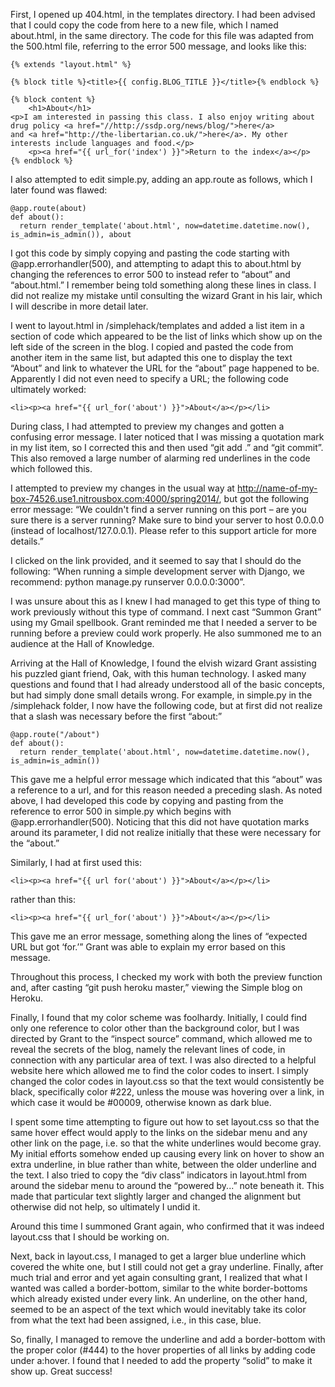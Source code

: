 First, I opened up 404.html, in the templates directory. I had been advised that I could copy the code from here to a new file, which I named about.html, in the same directory. The code for this file was adapted from the 500.html file, referring to the error 500 message, and looks like this:

```
{% extends "layout.html" %}

{% block title %}<title>{{ config.BLOG_TITLE }}</title>{% endblock %}

{% block content %}
	<h1>About</h1>
<p>I am interested in passing this class. I also enjoy writing about drug policy <a href="//http://ssdp.org/news/blog/">here</a> 
and <a href="http://the-libertarian.co.uk/">here</a>. My other interests include languages and food.</p>
	<p><a href="{{ url_for('index') }}">Return to the index</a></p>
{% endblock %}
```

I also attempted to edit simple.py, adding an app.route as follows, which I later found was flawed:

```
@app.route(about)
def about():
  return render_template('about.html', now=datetime.datetime.now(), is_admin=is_admin()), about
```

I got this code by simply copying and pasting the code starting with @app.errorhandler(500), and attempting to adapt this to about.html by changing the references to error 500 to instead refer to “about” and “about.html.” I remember being told something along these lines in class. I did not realize my mistake until consulting the wizard Grant in his lair, which I will describe in more detail later.

I went to layout.html in /simplehack/templates and added a list item in a section of code which appeared to be the list of links which show up on the left side of the screen in the blog. I copied and pasted the code from another item in the same list, but adapted this one to display the text “About” and link to whatever the URL for the “about” page happened to be. Apparently I did not even need to specify a URL; the following code ultimately worked:

```
<li><p><a href="{{ url_for('about') }}">About</a></p></li>
```

During class, I had attempted to preview my changes and gotten a confusing error message. I later noticed that I was missing a quotation mark in my list item, so I corrected this and then used “git add .” and “git commit”. This also removed a large number of alarming red underlines in the code which followed this.

I attempted to preview my changes in the usual way at http://name-of-my-box-74526.use1.nitrousbox.com:4000/spring2014/, but got the following error message: “We couldn't find a server running on this port – are you sure there is a server running?
Make sure to bind your server to host 0.0.0.0 (instead of localhost/127.0.0.1). Please refer to this support article for more details.”

I clicked on the link provided, and it seemed to say that I should do the following: “When running a simple development server with Django, we recommend: python manage.py runserver 0.0.0.0:3000”.

I was unsure about this as I knew I had managed to get this type of thing to work previously without this type of command. I next cast “Summon Grant” using my Gmail spellbook. Grant reminded me that I needed a server to be running before a preview could work properly. He also summoned me to an audience at the Hall of Knowledge.

Arriving at the Hall of Knowledge, I found the elvish wizard Grant assisting his puzzled giant friend, Oak, with this human technology. I asked many questions and found that I had already understood all of the basic concepts, but had simply done small details wrong. For example, in simple.py in the /simplehack folder, I now have the following code, but at first did not realize that a slash was necessary before the first “about:”

```
@app.route("/about")
def about():
  return render_template('about.html', now=datetime.datetime.now(), is_admin=is_admin())
```

This gave me a helpful error message which indicated that this “about” was a reference to a url, and for this reason needed a preceding slash. As noted above, I had developed this code by copying and pasting from the reference to error 500 in simple.py which begins with @app.errorhandler(500). Noticing that this did not have quotation marks around its parameter, I did not realize initially that these were necessary for the “about.”

Similarly, I had at first used this:

```
<li><p><a href="{{ url for('about') }}">About</a></p></li>
```

rather than this:

```
<li><p><a href="{{ url_for('about') }}">About</a></p></li>
```

This gave me an error message, something along the lines of “expected URL but got ‘for.’” Grant was able to explain my error based on this message. 

Throughout this process, I checked my work with both the preview function and, after casting “git push heroku master,” viewing the Simple blog on Heroku.

Finally, I found that my color scheme was foolhardy. Initially, I could find only one reference to color other than the background color, but I was directed by Grant to the “inspect source” command, which allowed me to reveal the secrets of the blog, namely the relevant lines of code, in connection with any particular area of text. I was also directed to a helpful website here which allowed me to find the color codes to insert. I simply changed the color codes in layout.css so that the text would consistently be black, specifically color #222, unless the mouse was hovering over a link, in which case it would be #00009, otherwise known as dark blue.

I spent some time attempting to figure out how to set layout.css so that the same hover effect would apply to the links on the sidebar menu and any other link on the page, i.e. so that the white underlines would become gray. My initial efforts somehow ended up causing every link on hover to show an extra underline, in blue rather than white, between the older underline and the text. I also tried to copy the “div class” indicators in layout.html from around the sidebar menu to around the “powered by...” note beneath it. This made that particular text slightly larger and changed the alignment but otherwise did not help, so ultimately I undid it.

Around this time I summoned Grant again, who confirmed that it was indeed layout.css that I should be working on.

Next, back in layout.css, I managed to get a larger blue underline which covered the white one, but I still could not get a gray underline. Finally, after much trial and error and yet again consulting grant, I realized that what I wanted was called a border-bottom, similar to the white border-bottoms which already existed under every link. An underline, on the other hand, seemed to be an aspect of the text which would inevitably take its color from what the text had been assigned, i.e., in this case, blue.

So, finally, I managed to remove the underline and add a border-bottom with the proper color (#444) to the hover properties of all links by adding code under a:hover. I found that I needed to add the property “solid” to make it show up. Great success!

